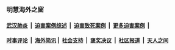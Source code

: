 
### 明慧海外之窗

####  [武汉肺炎](indexes/365.md?t=05070301) &nbsp;|&nbsp;  [迫害案例综述](indexes/328.md?t=05070301) &nbsp;|&nbsp; [迫害致死案例](indexes/277.md?t=05070301)  &nbsp;|&nbsp; [更多迫害案例](indexes/81.md?t=05070301)  &nbsp;|&nbsp; 
####  [时事评论](indexes/19.md?t=05070301) &nbsp;|&nbsp; [海外简讯](indexes/245.md?t=05070301)&nbsp;|&nbsp;  [社会支持](indexes/140.md?t=05070301) &nbsp;|&nbsp; [褒奖决议](indexes/282.md?t=05070301) &nbsp;|&nbsp; [社区报道](indexes/91.md?t=05070301)  &nbsp;|&nbsp; [天人之间](indexes/78.md?t=05070301) 

